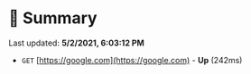 # 📖 Summary
Last updated: **5/2/2021, 6:03:12 PM**

- `GET` [https://google.com](https://google.com) - **Up** (242ms)
